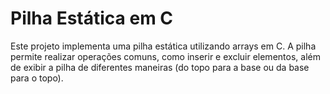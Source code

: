 # Pilha Estática em C

Este projeto implementa uma pilha estática utilizando arrays em C. 
A pilha permite realizar operações comuns, como inserir e excluir elementos, além de exibir a pilha de diferentes maneiras (do topo para a base ou da base para o topo).
